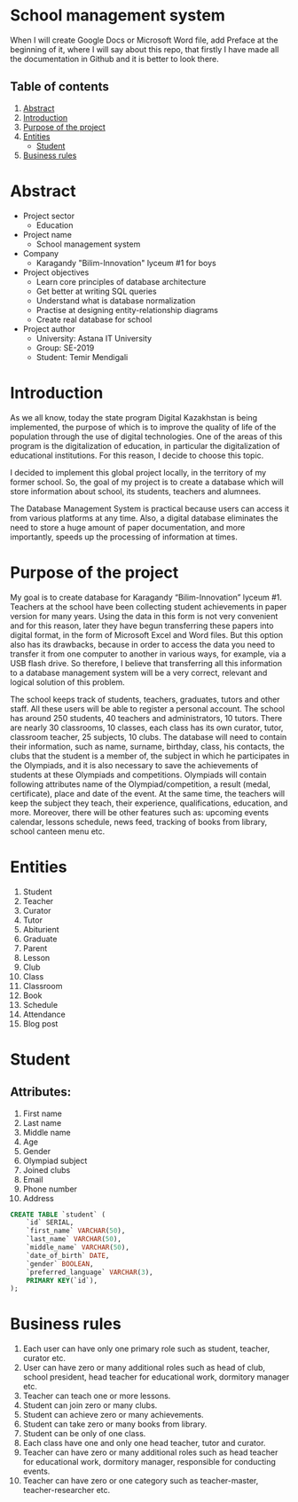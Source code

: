 # School management system

When I will create Google Docs or Microsoft Word file, add Preface at the beginning of it, where I will say about this repo, that firstly I have made all the documentation in Github and it is better to look there.

## Table of contents
1. [Abstract](#abstract)
1. [Introduction](#introduction)
1. [Purpose of the project](#purpose-of-the-project)
1. [Entities](#entities)
    * [Student](#student)
1. [Business rules](#business-rules)

# Abstract
* Project sector
    * Education
* Project name
    * School management system
* Company
    * Karagandy "Bilim-Innovation" lyceum #1 for boys
* Project objectives
    * Learn core principles of database architecture
    * Get better at writing SQL queries
    * Understand what is database normalization
    * Practise at designing entity-relationship diagrams
    * Create real database for school
* Project author
    * University: Astana IT University
    * Group: SE-2019
    * Student: Temir Mendigali

# Introduction
As we all know, today the state program Digital Kazakhstan is being implemented, the purpose of which is to improve the quality of life of the population through the use of digital technologies. One of the areas of this program is the digitalization of education, in particular the digitalization of educational institutions. For this reason, I decide to choose this topic.

I decided to implement this global project locally, in the territory of my former school. So, the goal of my project is to create a database which will store information about school, its students, teachers and alumnees.

The Database Management System is practical because users can access it from various platforms at any time. Also, a digital database eliminates the need to store a huge amount of paper documentation, and more importantly, speeds up the processing of information at times.

# Purpose of the project
My goal is to create database for Karagandy “Bilim-Innovation” lyceum #1. Teachers at the school have been collecting student achievements in paper version for many years. Using the data in this form is not very convenient and for this reason, later they have begun transferring these papers into digital format, in the form of Microsoft Excel and Word files. But this option also has its drawbacks, because in order to access the data you need to transfer it from one computer to another in various ways, for example, via a USB flash drive. So therefore, I believe that transferring all this information to a database management system will be a very correct, relevant and logical solution of this problem.

The school keeps track of students, teachers, graduates, tutors and other staff. All these users will be able to register a personal account. The school has around 250 students, 40 teachers and administrators, 10 tutors. There are nearly 30 classrooms, 10 classes, each class has its own curator, tutor, classroom teacher, 25 subjects, 10 clubs. The database will need to contain their information, such as name, surname, birthday, class, his contacts, the clubs that the student is a member of, the subject in which he participates in the Olympiads, and it is also necessary to save the achievements of students at these Olympiads and competitions. Olympiads will contain following attributes name of the Olympiad/competition, a result (medal, certificate), place and date of the event. At the same time, the teachers will keep the subject they teach, their experience, qualifications, education, and more. Moreover, there will be other features such as: upcoming events calendar, lessons schedule, news feed, tracking of books from library, school canteen menu etc.

<!-- List of all the entities that are used in database -->
# Entities
1. Student
1. Teacher
1. Curator
1. Tutor
1. Abiturient
1. Graduate
1. Parent
1. Lesson
1. Club
1. Class
1. Classroom
1. Book
1. Schedule
1. Attendance
1. Blog post

<!-- Detailed information about student entity including all of its attributes -->
# Student

## Attributes:
1. First name
1. Last name
1. Middle name
1. Age
1. Gender
1. Olympiad subject
1. Joined clubs
1. Email
1. Phone number
1. Address

```sql
CREATE TABLE `student` (
    `id` SERIAL,
    `first_name` VARCHAR(50),
    `last_name` VARCHAR(50),
    `middle_name` VARCHAR(50),
    `date_of_birth` DATE,
    `gender` BOOLEAN,
    `preferred_language` VARCHAR(3),
    PRIMARY KEY(`id`),
);
```

# Business rules
1. Each user can have only one primary role such as student, teacher, curator etc.
1. User can have zero or many additional roles such as head of club, school president, head teacher for educational work, dormitory manager etc.
1. Teacher can teach one or more lessons.
1. Student can join zero or many clubs.
1. Student can achieve zero or many achievements.
1. Student can take zero or many books from library.
1. Student can be only of one class.
1. Each class have one and only one head teacher, tutor and curator.
1. Teacher can have zero or many additional roles such as head teacher for educational work, dormitory manager, responsible for conducting events.
1. Teacher can have zero or one category such as teacher-master, teacher-researcher etc.

